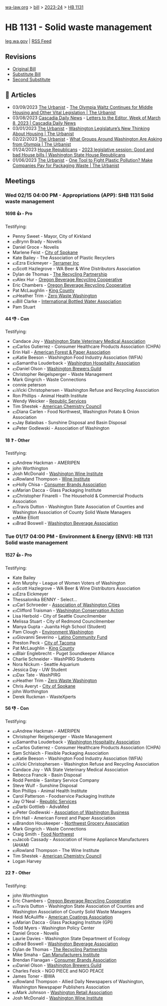 [wa-law.org](/) > [bill](/bill/) > [2023-24](/bill/2023-24/) > [HB 1131](/bill/2023-24/hb/1131/)

# HB 1131 - Solid waste management
[leg.wa.gov](https://app.leg.wa.gov/billsummary?BillNumber=1131&Year=2023&Initiative=false) | [RSS Feed](./rss.xml)

## Revisions
* [Original Bill](1/)
* [Substitute Bill](S/)
* [Second Substitute](S2/)

## 📰 Articles
* 03/09/2023 [The Urbanist](/org/the_urbanist/) - [The Olympia Waltz Continues for Middle Housing and Other Vital Legislation | The Urbanist](https://www.theurbanist.org/2023/03/09/waleg-week-9-striker-hb1110/#:~:text=HB%201131)
* 03/08/2023 [Cascadia Daily News](/org/cascadia_daily_news/) - [Letters to the Editor, Week of March 8, 2023 | Cascadia Daily News](https://www.cascadiadaily.com/2023/mar/08/letters-to-the-editor-week-of-march-8-2023/#:~:text=House%20Bill%201131)
* 03/01/2023 [The Urbanist](/org/the_urbanist/) - [Washington Legislature’s New Thinking About Housing | The Urbanist](https://www.theurbanist.org/2023/03/01/washington-legislatures-new-thinking-about-housing/#:~:text=HB%201131)
* 02/22/2023 [The Urbanist](/org/the_urbanist/) - [What Groups Around Washington Are Asking from Olympia | The Urbanist](https://www.theurbanist.org/2023/02/22/waleg-week-7-priorities/#:~:text=HB%201131)
* 01/24/2023 [House Republicans](/org/house_republicans/) - [2023 legislative session: Good and bad House bills | Washington State House Republicans](https://houserepublicans.wa.gov/good-bills-bad-bills/#:~:text=House%20Bill%201131)
* 01/06/2023 [The Urbanist](/org/the_urbanist/) - [One Tool to Fight Plastic Pollution? Make Companies Pay for Packaging Waste | The Urbanist](https://www.theurbanist.org/2023/01/06/one-tool-to-fight-plastic-pollution-make-companies-pay-for-packaging-waste/#:~:text=House%20Bill%201131)

## Meetings
### Wed 02/15 04:00 PM - Appropriations (APP): SHB 1131 Solid waste management
#### 1698 👍 - Pro
Testifying:
* Penny Sweet - Mayor, City of Kirkland
* 💵Brynn Brady - Novelis
* Daniel Groce - Novelis
* Marlene Feist - [City of Spokane](/org/city_of_spokane/)
* Kate Bailey - The Association of Plastic Recyclers
* 💵Ezra Eickmeyer - [Terramer Inc](/org/terramer_inc/)
* 💵Scott Hazlegrove - WA Beer & Wine Distributors Association
* Dylan de Thomas - [The Recycling Partnership](/org/the_recycling_partnership/)
* 💵Alex Hur - [Oregon Beverage Recycling Cooperative](/org/oregon_beverage_recycling_cooperative/)
* Eric Chambers - [Oregon Beverage Recycling Cooperative](/org/oregon_beverage_recycling_cooperative/)
* Pat McLaughlin - [King County](/org/king_county/)
* 💵Heather Trim - [Zero Waste Washington](/org/zero_waste_washington/)
* 💵Bill Clarke - [International Bottled Water Association](/org/international_bottled_water_association/)
* Pam Stuart

#### 44 👎 - Con
Testifying:
* Candace Joy - [Washington State Veterinary Medical Association](/org/washington_state_veterinary_medical_association/)
* 💵Carlos Gutierrez - Consumer Healthcare Products Association (CHPA)
* Erin Hall - [American Forest & Paper Association](/org/american_forest_&_paper_association/)
* 💵Katie Beeson - Washington Food Industry Association (WFIA)
* 💵Samantha Louderback - [Washington Hospitality Association](/org/washington_hospitality_association/)
* 💵Daniel Olson - [Washington Brewers Guild](/org/washington_brewers_guild/)
* Christopher Reigelsperger - Waste Management
* Mark Gingrich - Waste Connections
* connie peterson
* 💵Vicki Christophersen - Washington Refuse and Recycling Association
* Ron Phillips - Animal Health Institute
* Wendy Weicker - [Republic Services](/org/republic_services/)
* Tim Shestek - [American Chemistry Council](/org/american_chemistry_council/)
* 💵Diana Carlen - Food Northwest, Washington Potato & Onion Association
* 💵Jay Balasbas - Sunshine Disposal and Basin Disposal
* 💵Peter Godlewski - Association of Washington

#### 18 ❓ - Other
Testifying:
* 💵Andrew Hackman - AMERIPEN
* john Worthington
* Josh McDonald - [Washington Wine Institute](/org/washington_wine_institute/)
* 💵Rowland Thompson - [Wine Institute](/org/wine_institute/)
* 💵Holly Chisa - [Consumer Brands Association](/org/consumer_brands_association/)
* 💵Marian Dacca - Glass Packaging Institute
* 💵Christopher Finarelli - The Household & Commercial Products Association
* 💵Travis Dutton - Washington State Association of Counties and Washington Association of County Solid Waste Managers
* 💵Mike Elliott
* 💵Brad Boswell - [Washington Beverage Association](/org/washington_beverage_association/)

### Tue 01/17 04:00 PM - Environment & Energy (ENVI): HB 1131 Solid waste management
#### 1527 👍 - Pro
Testifying:
* Kate Bailey
* Ann Murphy - League of Women Voters of Washington
* 💵Scott Hazlegrove - WA Beer & Wine Distributors Association
* 💵Ezra Eickmeyer
* Thessalonika BENNY - Select...
* 💵Carl Schroeder - [Association of Washington Cities](/org/association_of_washington_cities/)
* 💵Clifford Traisman - [Washington Conservation Action](/org/washington_conservation_action/)
* Lisa Herbold - City of Seattle Councilmember
* Melissa Stuart - City of Redmond Councilmember
* Manya Gupta - Juanita High School (Student)
* Pam Clough - [Environment Washington](/org/environment_washington/)
* 💵Giovanni Severino - [Latino Community Fund](/org/latino_community_fund/)
* Preston Peck - [City of Tacoma](/org/city_of_tacoma/)
* Pat McLaughlin - [King County](/org/king_county/)
* 💵Blair Englebrecht - Puget Soundkeeper Alliance
* Charlie Schneider - WashPIRG Students
* Nora Nickum - Seattle Aquarium
* Jessica Day - UW Student
* 💵Dax Tate - WashPIRG
* 💵Heather Trim - [Zero Waste Washington](/org/zero_waste_washington/)
* Chris Averyt - [City of Spokane](/org/city_of_spokane/)
* john Worthington
* Derek Ruckman - WasteXperts

#### 56 👎 - Con
Testifying:
* 💵Andrew Hackman - AMERIPEN
* Christopher Reigelsperger - Waste Management
* 💵Samantha Louderback - [Washington Hospitality Association](/org/washington_hospitality_association/)
* 💵Carlos Gutierrez - Consumer Healthcare Products Association (CHPA)
* Sam Schlaich - Flexible Packaging Association
* 💵Katie Beeson - Washington Food Industry Association (WFIA)
* 💵Vicki Christophersen - Washington Refuse and Recycling Association
* Candace Joy - WA State Veterinary Medical Association
* Rebecca Francik - Basin Disposal
* Rodd Pemble - Sanitary Service Company
* Steve Wulf - Sunshine Disposal
* Ron Phillips - Animal Health Institute
* Carol Patterson - Foodservice Packaging Institute
* Jay O'Neal - [Republic Services](/org/republic_services/)
* 💵Darbi Gottlieb - AdvaMed
* 💵Peter Godlewski - [Association of Washington Business](/org/association_of_washington_business/)
* Erin Hall - American Forest and Paper Association
* 💵Brandon Houskeeper - [Northwest Grocery Association](/org/northwest_grocery_association/)
* Mark Gingrich - Waste Connections
* Craig Smith - [Food Northwest](/org/food_northwest/)
* 💵Jacob Cassady - Association of Home Appliance Manufacturers (AHAM)
* 💵Rowland Thompson - The Wine Institute
* Tim Shestek - [American Chemistry Council](/org/american_chemistry_council/)
* Logan Harvey

#### 22 ❓ - Other
Testifying:
* john Worthington
* Eric Chambers - [Oregon Beverage Recycling Cooperative](/org/oregon_beverage_recycling_cooperative/)
* 💵Travis Dutton - Washington State Association of Counties and Washington Association of County Solid Waste Managers
* Heidi McAuliffe - [American Coatings Association](/org/american_coatings_association/)
* 💵Marian Dacca - Glass Packaging Institute (GPI)
* Todd Myers - Washington Policy Center
* Daniel Groce - Novelis
* Laurie Davies - Washington State Department of Ecology
* 💵Brad Boswell - [Washington Beverage Association](/org/washington_beverage_association/)
* Dylan de Thomas - [The Recycling Partnership](/org/the_recycling_partnership/)
* Mike Smaha - [Can Manufacturers Institute](/org/can_manufacturers_institute/)
* Brendan Flanagan - [Consumer Brands Association](/org/consumer_brands_association/)
* 💵Daniel Olson - [Washington Brewers Guild](/org/washington_brewers_guild/)
* Charles Feick - NGO PIECE and NGO PEACE
* James Toner - IBWA
* 💵Rowland Thompson - Allied Daily Newspapers of Washington, Washington Newspaper Publishers Association
* 💵Mark Johnson - [Washington Retail Association](/org/washington_retail_association/)
* Josh McDonald - [Washington Wine Institute](/org/washington_wine_institute/)
